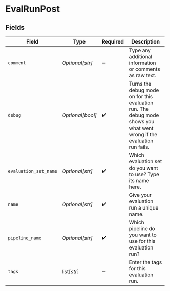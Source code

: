 # EvalRunPost


## Fields

| Field                                                                                                                  | Type                                                                                                                   | Required                                                                                                               | Description                                                                                                            |
| ---------------------------------------------------------------------------------------------------------------------- | ---------------------------------------------------------------------------------------------------------------------- | ---------------------------------------------------------------------------------------------------------------------- | ---------------------------------------------------------------------------------------------------------------------- |
| `comment`                                                                                                              | *Optional[str]*                                                                                                        | :heavy_minus_sign:                                                                                                     | Type any additional information or comments as raw text.                                                               |
| `debug`                                                                                                                | *Optional[bool]*                                                                                                       | :heavy_check_mark:                                                                                                     | Turns the debug mode on for this evaluation run. The debug mode shows you what went wrong if the evaluation run fails. |
| `evaluation_set_name`                                                                                                  | *Optional[str]*                                                                                                        | :heavy_check_mark:                                                                                                     | Which evaluation set do you want to use? Type its name here.                                                           |
| `name`                                                                                                                 | *Optional[str]*                                                                                                        | :heavy_check_mark:                                                                                                     | Give your evaluation run a unique name.                                                                                |
| `pipeline_name`                                                                                                        | *Optional[str]*                                                                                                        | :heavy_check_mark:                                                                                                     | Which pipeline do you want to use for this evaluation run?                                                             |
| `tags`                                                                                                                 | list[*str*]                                                                                                            | :heavy_minus_sign:                                                                                                     | Enter the tags for this evaluation run.                                                                                |